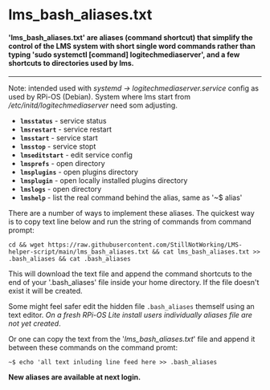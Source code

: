 # lms_bash_aliases.txt

#### 'lms_bash_aliases.txt' are aliases (command shortcut) that simplify the control of the LMS system with short single word commands rather than typing 'sudo systemctl [command] logitechmediaserver', and a few shortcuts to directories used by lms.<br />
---------------------------------------------------------------
Note: intended used with *systemd -> logitechmediaserver.service* config as used by RPi-OS (Debian). System where lms start from */etc/initd/logitechmediaserver* need som adjusting.

 - **`lmsstatus`** - service status
 - **`lmsrestart`** - service restart
 - **`lmsstart`** - service start
 - **`lmsstop`** - service stopt
 - **`lmseditstart`** - edit service config
 - **`lmsprefs`** - open directory
 - **`lmsplugins`** - open plugins directory
 - **`lmsplugin`** - open locally installed plugins directory
 - **`lmslogs`** - open directory
 - **`lmshelp`** - list the real command behind the alias, same as '~$ alias'


There are a number of ways to implement these aliases. The quickest way is to copy text line below and run the string of commands from command prompt:
```
cd && wget https://raw.githubusercontent.com/StillNotWorking/LMS-helper-script/main/lms_bash_aliases.txt && cat lms_bash_aliases.txt >> .bash_aliases && cat .bash_aliases
```
This will download the text file and append the command shortcuts to the end of your '.bash_aliases' file inside your home directory. If the file doesn't exist it will be created.



Some might feel safer edit the hidden file `.bash_aliases` themself using an text editor. *On a fresh RPi-OS Lite install users individually aliases file are not yet created*.


Or one can copy the text from the '*lms_bash_aliases.txt*' file and append it between these commands on the command promt:
```
~$ echo 'all text inluding line feed here >> .bash_aliases
```
**New aliases are available at next login.**